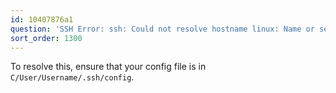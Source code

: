 ```yaml
---
id: 10407876a1
question: 'SSH Error: ssh: Could not resolve hostname linux: Name or service not known'
sort_order: 1300
---
```


To resolve this, ensure that your config file is in `C/User/Username/.ssh/config`. 